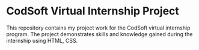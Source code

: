 # CodSoft Virtual Internship Project

This repository contains my project work for the CodSoft virtual internship program. The project demonstrates skills and knowledge gained during the internship using HTML, CSS.
